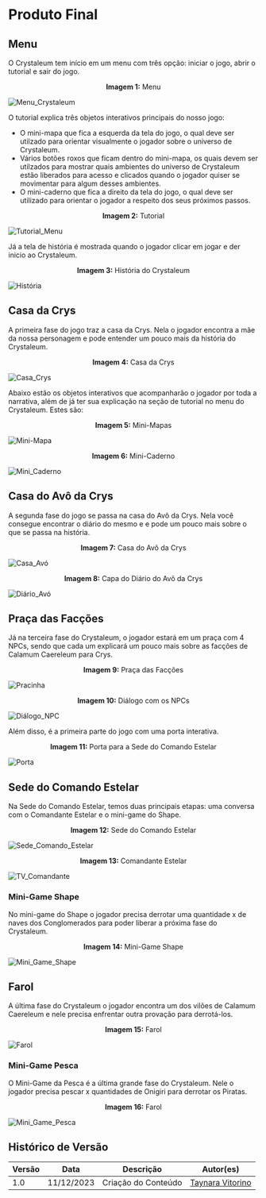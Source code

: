 # Produto Final

## Menu

O Crystaleum tem início em um menu com três opção: iniciar o jogo, abrir o tutorial e sair do jogo. 

<center><b>Imagem 1:</b> Menu</center>

![Menu_Crystaleum](../assets/images/menu_crystaleum.jpeg)

O tutorial explica três objetos interativos principais do nosso jogo: 
* O mini-mapa que fica a esquerda da tela do jogo, o qual deve ser utilzado para orientar visualmente o jogador sobre o universo de Crystaleum.
* Vários botões roxos que ficam dentro do mini-mapa, os quais devem ser utilzados para mostrar quais ambientes do universo de Crystaleum estão liberados para acesso e clicados quando o jogador quiser se movimentar para algum desses ambientes.
* O mini-caderno que fica a direito da tela do jogo, o qual deve ser utilizado para orientar o jogador a respeito dos seus próximos passos.

<center><b>Imagem 2:</b> Tutorial</center>

![Tutorial_Menu](../assets/images/tutorial_crystaleum.jpeg)


Já a tela de história é mostrada quando o jogador clicar em jogar e der inicio ao Crystaleum.

<center><b>Imagem 3:</b> História do Crystaleum</center>

![História](../assets/images/historia_crystaleum.jpeg)

## Casa da Crys

A primeira fase do jogo traz a casa da Crys. Nela o jogador encontra a mãe da nossa personagem e pode entender um pouco mais da história do Crystaleum.

<center><b>Imagem 4:</b> Casa da Crys</center>

![Casa_Crys](../assets/images/casa_crys.jpeg)

Abaixo estão os objetos interativos que acompanharão o jogador por toda a narrativa, além de já ter sua explicação na seção de tutorial no menu do Crystaleum. Estes são:

<center><b>Imagem 5:</b> Mini-Mapas</center>

![Mini-Mapa](../assets/images/mini_mapa.jpeg)

<center><b>Imagem 6:</b> Mini-Caderno</center>

![Mini_Caderno](../assets/images/diário_crys.jpeg)

## Casa do Avô da Crys

A segunda fase do jogo se passa na casa do Avô da Crys. Nela você consegue encontrar o diário do mesmo e e pode um pouco mais sobre o que se passa na história.

<center><b>Imagem 7:</b> Casa do Avô da Crys</center>

![Casa_Avó](../assets/images/casa_vô.jpeg)


<center><b>Imagem 8:</b> Capa do Diário do Avô da Crys</center>

![Diário_Avó](../assets/images/diário_vô.jpeg)

## Praça das Facções

Já na terceira fase do Crystaleum, o jogador estará em um praça com 4 NPCs, sendo que cada um explicará um pouco mais sobre as facções de Calamum Caereleum para Crys.

<center><b>Imagem 9:</b> Praça das Facções</center>

![Pracinha](../assets/images/pracinha.jpeg)

<center><b>Imagem 10:</b> Diálogo com os NPCs </center>

![Diálogo_NPC](../assets/images/dialogo_praça.jpeg)

Além disso, é a primeira parte do jogo com uma porta interativa.

<center><b>Imagem 11:</b> Porta para a Sede do Comando Estelar </center>

![Porta](../assets/images/pracinha_porta.jpeg)

## Sede do Comando Estelar

Na Sede do Comando Estelar, temos duas principais etapas: uma conversa com o Comandante Estelar e o mini-game do Shape.

<center><b>Imagem 12:</b> Sede do Comando Estelar </center>

![Sede_Comando_Estelar](../assets/images/sede_comando_estelar.jpeg)

<center><b>Imagem 13:</b> Comandante Estelar </center>

![TV_Comandante](../assets/images/comandante_estelar.jpeg)

### Mini-Game Shape

No mini-game do Shape o jogador precisa derrotar uma quantidade x de naves dos Conglomerados para poder liberar a próxima fase do Crystaleum.

<center><b>Imagem 14:</b> Mini-Game Shape </center>

![Mini_Game_Shape](../assets/images/jogo_shape.jpeg)

## Farol

A última fase do Crystaleum o jogador encontra um dos vilões de Calamum Caereleum e nele precisa enfrentar outra provação para derrotá-los. 

<center><b>Imagem 15:</b> Farol </center>

![Farol](../assets/images/farol.jpeg)

### Mini-Game Pesca

O Mini-Game da Pesca é a última grande fase do Crystaleum. Nele o jogador precisa pescar x quantidades de Onigiri para derrotar os Piratas.

<center><b>Imagem 16:</b> Farol </center>

![Mini_Game_Pesca](../assets/images/jogo_pesca.jpeg)

## Histórico de Versão

| Versão | Data       | Descrição          | Autor(es)                                        |
| ------ | ---------- | ------------------ | ------------------------------------------------ |
| 1.0    | 11/12/2023 | Criação do Conteúdo  | [Taynara Vitorino](https://github.com/taybalau) |